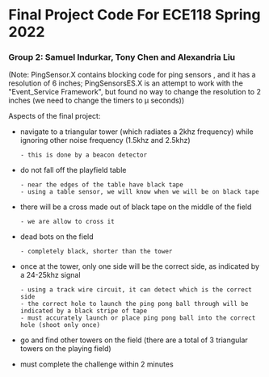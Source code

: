 # Final Project Code For ECE118 Spring 2022
### Group 2: Samuel Indurkar, Tony Chen and Alexandria Liu 

(Note: PingSensor.X contains blocking code for ping sensors <working>, and it has a resolution of 6 inches;
      PingSensorsES.X is an attempt to work with the "Event_Service Framework", but found no way to change the 
      resolution to 2 inches (we need to change the timers to µ seconds))
      
Aspects of the final project:

- navigate to a triangular tower (which radiates a 2khz frequency) while ignoring other noise frequency (1.5khz and 2.5khz)


      - this is done by a beacon detector
      
- do not fall off the playfield table


      - near the edges of the table have black tape
      - using a table sensor, we will know when we will be on black tape

- there will be a cross made out of black tape on the middle of the field


      - we are allow to cross it

- dead bots on the field


      - completely black, shorter than the tower

- once at the tower, only one side will be the correct side, as indicated by a 24-25khz signal


      - using a track wire circuit, it can detect which is the correct side
      - the correct hole to launch the ping pong ball through will be indicated by a black stripe of tape
      - must accurately launch or place ping pong ball into the correct hole (shoot only once)

- go and find other towers on the field (there are a total of 3 triangular towers on the playing field)

- must complete the challenge within 2 minutes
